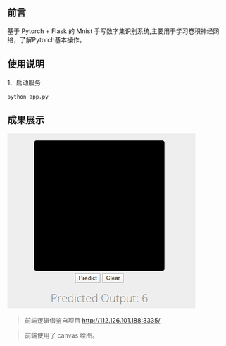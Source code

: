 ## 前言
基于 Pytorch + Flask 的 Mnist 手写数字集识别系统,主要用于学习卷积神经网络，了解Pytorch基本操作。

## 使用说明
1、启动服务
```
python app.py
```

## 成果展示
![](/static/mnist.gif)

> 前端逻辑借鉴自项目 http://112.126.101.188:3335/

> 前端使用了 canvas 绘图。
